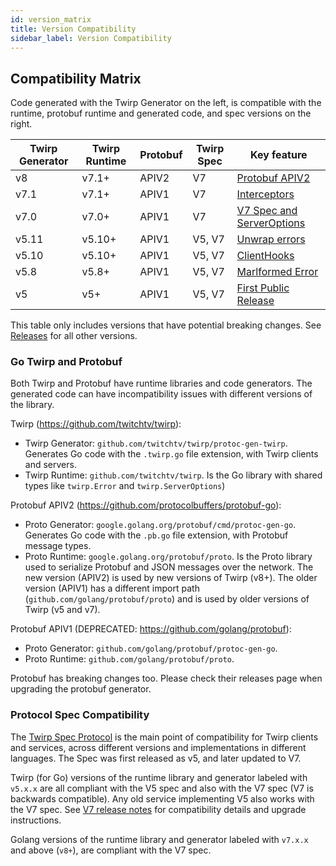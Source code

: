 ```yaml
---
id: version_matrix
title: Version Compatibility
sidebar_label: Version Compatibility
---
```


## Compatibility Matrix

Code generated with the Twirp Generator on the left, is compatible with the runtime, protobuf runtime and generated code, and spec versions on the right.

| Twirp Generator  | Twirp Runtime | Protobuf | Twirp Spec | Key feature |
| ---------------- |---------------| ---------| ---------- | ------------|
| v8               | v7.1+         | APIV2    | V7         | [Protobuf APIV2](https://github.com/twitchtv/twirp/releases/tag/v8.0.0)
| v7.1             | v7.1+         | APIV1    | V7         | [Interceptors](https://github.com/twitchtv/twirp/releases/tag/v7.1.0)
| v7.0             | v7.0+         | APIV1    | V7         | [V7 Spec and ServerOptions](https://github.com/twitchtv/twirp/releases/tag/v7.0.0)
| v5.11            | v5.10+        | APIV1    | V5, V7     | [Unwrap errors](https://github.com/twitchtv/twirp/releases/tag/v5.11.0)
| v5.10            | v5.10+        | APIV1    | V5, V7     | [ClientHooks](https://github.com/twitchtv/twirp/releases/tag/v5.10.0)
| v5.8             | v5.8+         | APIV1    | V5, V7     | [Marlformed Error](https://github.com/twitchtv/twirp/releases/tag/v5.8.0)
| v5               | v5+           | APIV1    | V5, V7     | [First Public Release](https://github.com/twitchtv/twirp/releases/tag/v5.0.0)

This table only includes versions that have potential breaking changes. See [Releases](https://github.com/twitchtv/twirp/releases) for all other versions.


### Go Twirp and Protobuf

Both Twirp and Protobuf have runtime libraries and code generators. The generated code can have incompatibility issues with different versions of the library.

Twirp (https://github.com/twitchtv/twirp):

 * Twirp Generator: `github.com/twitchtv/twirp/protoc-gen-twirp`. Generates Go code with the `.twirp.go` file extension, with Twirp clients and servers.
 * Twirp Runtime: `github.com/twitchtv/twirp`. Is the Go library with shared types like `twirp.Error` and `twirp.ServerOptions`)

Protobuf APIV2 (https://github.com/protocolbuffers/protobuf-go):

 * Proto Generator: `google.golang.org/protobuf/cmd/protoc-gen-go`. Generates Go code with the `.pb.go` file extension, with Protobuf message types.
 * Proto Runtime: `google.golang.org/protobuf/proto`. Is the Proto library used to serialize Protobuf and JSON messages over the network. The new version (APIV2) is used by new versions of Twirp (v8+). The older version (APIV1) has a different import path (`github.com/golang/protobuf/proto`) and is used by older versions of Twirp (v5 and v7).

Protobuf APIV1 (DEPRECATED: https://github.com/golang/protobuf):

  * Proto Generator: `github.com/golang/protobuf/protoc-gen-go`.
  * Proto Runtime: `github.com/golang/protobuf/proto`.

Protobuf has breaking changes too. Please check their releases page when upgrading the protobuf generator.


### Protocol Spec Compatibility

The [Twirp Spec Protocol](https://twitchtv.github.io/twirp/docs/spec_v7.html) is the main point of compatibility for Twirp clients and services, across different versions and implementations in different languages. The Spec was first released as v5, and later updated to V7.

Twirp (for Go) versions of the runtime library and generator labeled with `v5.x.x` are all compliant with the V5 spec and also with the V7 spec (V7 is backwards compatible). Any old service implementing V5 also works with the V7 spec. See [V7 release notes](https://github.com/twitchtv/twirp/releases/tag/v7.0.0) for compatibility details and upgrade instructions.

Golang versions of the runtime library and generator labeled with `v7.x.x` and above (`v8+`), are compliant with the V7 spec.


